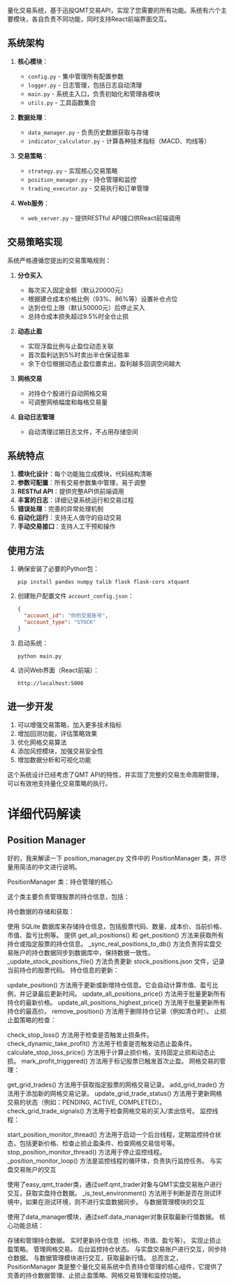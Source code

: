 量化交易系统，基于迅投QMT交易API，实现了您需要的所有功能。系统有六个主要模块，各自负责不同功能，同时支持React前端界面交互。

## 系统架构

1. **核心模块**：
   - `config.py` - 集中管理所有配置参数
   - `logger.py` - 日志管理，包括日志自动清理
   - `main.py` - 系统主入口，负责初始化和管理各模块
   - `utils.py` - 工具函数集合

2. **数据处理**：
   - `data_manager.py` - 负责历史数据获取与存储
   - `indicator_calculator.py` - 计算各种技术指标（MACD、均线等）

3. **交易策略**：
   - `strategy.py` - 实现核心交易策略
   - `position_manager.py` - 持仓管理和监控
   - `trading_executor.py` - 交易执行和订单管理

4. **Web服务**：
   - `web_server.py` - 提供RESTful API接口供React前端调用

## 交易策略实现

系统严格遵循您提出的交易策略规则：

1. **分仓买入**
   - 每次买入固定金额（默认20000元）
   - 根据建仓成本价格比例（93%、86%等）设置补仓点位
   - 达到仓位上限（默认50000元）后停止买入
   - 总持仓成本损失超过9.5%时全仓止损

2. **动态止盈**
   - 实现浮盈比例与止盈位动态关联
   - 首次盈利达到5%时卖出半仓保证胜率
   - 余下仓位根据动态止盈位置卖出，盈利越多回调空间越大

3. **网格交易**
   - 对持仓个股进行自动网格交易
   - 可调整网格幅度和每格交易量

4. **自动日志管理**
   - 自动清理过期日志文件，不占用存储空间

## 系统特点

1. **模块化设计**：每个功能独立成模块，代码结构清晰
2. **参数可配置**：所有交易参数集中管理，易于调整
3. **RESTful API**：提供完整API供前端调用
4. **丰富的日志**：详细记录系统运行和交易过程
5. **错误处理**：完善的异常处理机制
6. **自动化运行**：支持无人值守的自动交易
7. **手动交易接口**：支持人工干预和操作

## 使用方法

1. 确保安装了必要的Python包：
   ```
   pip install pandas numpy talib flask flask-cors xtquant
   ```

2. 创建账户配置文件 `account_config.json`：
   ```json
   {
     "account_id": "你的交易账号",
     "account_type": "STOCK"
   }
   ```

3. 启动系统：
   ```
   python main.py
   ```

4. 访问Web界面（React前端）：
   ```
   http://localhost:5000
   ```

## 进一步开发

1. 可以增强交易策略，加入更多技术指标
2. 增加回测功能，评估策略效果
3. 优化网格交易算法
4. 添加风控模块，加强交易安全性
5. 增加数据分析和可视化功能

这个系统设计已经考虑了QMT API的特性，并实现了完整的交易生命周期管理，可以有效地支持量化交易策略的执行。


# 详细代码解读
## Position Manager

好的，我来解读一下 position_manager.py 文件中的 PositionManager 类，并尽量用简洁的中文进行说明。

PositionManager 类：持仓管理的核心

这个类主要负责管理股票的持仓信息，包括：

持仓数据的存储和获取：

使用 SQLite 数据库来存储持仓信息，包括股票代码、数量、成本价、当前价格、市值、盈亏比例等。
提供 get_all_positions() 和 get_position() 方法来获取所有持仓或指定股票的持仓信息。
_sync_real_positions_to_db() 方法负责将实盘交易账户的持仓数据同步到数据库中，保持数据一致性。
_update_stock_positions_file() 方法负责更新 stock_positions.json 文件，记录当前持仓的股票代码。
持仓信息的更新：

update_position() 方法用于更新或新增持仓信息。它会自动计算市值、盈亏比例，并记录最后更新时间。
update_all_positions_price() 方法用于批量更新所有持仓的最新价格。
update_all_positions_highest_price() 方法用于批量更新所有持仓的最高价。
remove_position() 方法用于删除持仓记录（例如清仓时）。
止损止盈策略的检查：

check_stop_loss() 方法用于检查是否触发止损条件。
check_dynamic_take_profit() 方法用于检查是否触发动态止盈条件。
calculate_stop_loss_price() 方法用于计算止损价格，支持固定止损和动态止损。
mark_profit_triggered() 方法用于标记股票已触发首次止盈。
网格交易的管理：

get_grid_trades() 方法用于获取指定股票的网格交易记录。
add_grid_trade() 方法用于添加新的网格交易记录。
update_grid_trade_status() 方法用于更新网格交易的状态（例如：PENDING, ACTIVE, COMPLETED）。
check_grid_trade_signals() 方法用于检查网格交易的买入/卖出信号。
监控线程：

start_position_monitor_thread() 方法用于启动一个后台线程，定期监控持仓状态，包括更新价格、检查止损止盈条件、检查网格交易信号等。
stop_position_monitor_thread() 方法用于停止监控线程。
_position_monitor_loop() 方法是监控线程的循环体，负责执行监控任务。
与实盘交易账户的交互

使用了easy_qmt_trader类，通过self.qmt_trader对象与QMT实盘交易账户进行交互，获取实盘持仓数据。
_is_test_environment() 方法用于判断是否在测试环境中，如果在测试环境，则不进行实盘数据同步。
与数据管理模块的交互

使用了data_manager模块，通过self.data_manager对象获取最新行情数据。
核心功能总结：

存储和管理持仓数据。
实时更新持仓信息（价格、市值、盈亏等）。
实现止损止盈策略。
管理网格交易。
后台监控持仓状态。
与实盘交易账户进行交互，同步持仓数据。
与数据管理模块进行交互，获取最新行情。
总而言之，PositionManager 类是整个量化交易系统中负责持仓管理的核心组件，它提供了完善的持仓数据管理、止损止盈策略、网格交易管理和监控功能。